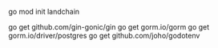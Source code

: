 go mod init landchain

go get github.com/gin-gonic/gin
go get gorm.io/gorm
go get gorm.io/driver/postgres
go get github.com/joho/godotenv
